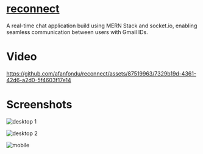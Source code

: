 # [reconnect](https://reconnect-web.vercel.app)
A real-time chat application build using MERN Stack and socket.io, enabling seamless communication between users with Gmail IDs.


# Video


https://github.com/afanfondu/reconnect/assets/87519963/7329b19d-4361-42d6-a2d0-5f4603f17e14


# Screenshots
![desktop 1](https://github.com/afanfondu/reconnect/assets/87519963/d8b6c109-d502-47fb-954b-df59667ba309)

![desktop 2](https://github.com/afanfondu/reconnect/assets/87519963/e31ee7e9-affb-432b-86ca-87bd592ef8a3)

![mobile](https://github.com/afanfondu/reconnect/assets/87519963/481486af-e159-45da-a20c-23f6705b8591)
